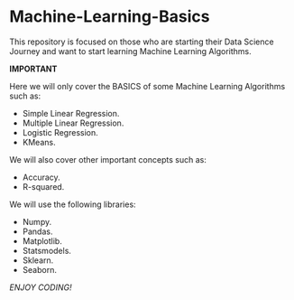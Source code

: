 # Machine-Learning-Basics

This repository is focused on those who are starting their Data Science Journey and want to start learning Machine Learning Algorithms.

**IMPORTANT**

Here we will only cover the BASICS of some Machine Learning Algorithms such as:

- Simple Linear Regression.
- Multiple Linear Regression.
- Logistic Regression.
- KMeans.

We will also cover other important concepts such as:

- Accuracy.
- R-squared.

We will use the following libraries:

- Numpy.
- Pandas.
- Matplotlib.
- Statsmodels.
- Sklearn.
- Seaborn.

_ENJOY CODING!_
